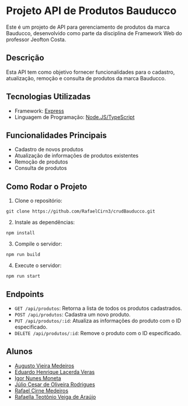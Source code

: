  # Projeto API de Produtos Bauducco

Este é um projeto de API para gerenciamento de produtos da marca Bauducco, desenvolvido como parte da disciplina de Framework Web do professor Jeofton Costa.

## Descrição

Esta API tem como objetivo fornecer funcionalidades para o cadastro, atualização, remoção e consulta de produtos da marca Bauducco.

## Tecnologias Utilizadas

- Framework: [Express](https://expressjs.com/pt-br/)
- Linguagem de Programação: [Node.JS/TypeScript](https://www.typescriptlang.org)

## Funcionalidades Principais

- Cadastro de novos produtos
- Atualização de informações de produtos existentes
- Remoção de produtos
- Consulta de produtos

## Como Rodar o Projeto

1. Clone o repositório:

```plaintext
git clone https://github.com/RafaelCirn3/crudBauducco.git
```

2. Instale as dependências:

```plaintext
npm install
```

3. Compile o servidor:

```plaintext
npm run build
```

4. Execute o servidor:

```plaintext
npm run start
```

## Endpoints

- `GET /api/produtos`: Retorna a lista de todos os produtos cadastrados.
- `POST /api/produtos`: Cadastra um novo produto.
- `PUT /api/produtos/:id`: Atualiza as informações do produto com o ID especificado.
- `DELETE /api/produtos/:id`: Remove o produto com o ID especificado.

## Alunos

- [Augusto Vieira Medeiros](https://github.com/augustovmedeiros)
- [Eduardo Henrique Lacerda Veras](https://github.com/duduveras)
- [Igor Nunes Moneta](https://github.com/IgorMoneta)
- [Júlio Cesar de Oliveira Rodrigues](https://github.com/Julio083)
- [Rafael Cirne Medeiros](https://github.com/RafaelCirn3)
- [Rafaella Teotônio Veiga de Araújo](https://github.com/Rafaella-Veiga)

